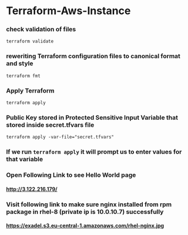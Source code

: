 # Terraform-Aws-Instance

### check validation of files
`terraform validate` 

### reweriting Terraform configuration files to canonical format and style
`terraform fmt`

### Apply Terraform
`terraform apply`

### Public Key stored in Protected Sensitive Input Variable that stored inside secret.tfvars file
`terraform apply -var-file="secret.tfvars"`

### If we run `terraform apply` it will prompt us to enter values for that variable

### Open Following Link to see Hello World page
#### http://3.122.216.179/

### Visit following link to make sure nginx installed from rpm package in rhel-8 (private ip is 10.0.10.7) successfully
#### https://exadel.s3.eu-central-1.amazonaws.com/rhel-nginx.jpg
